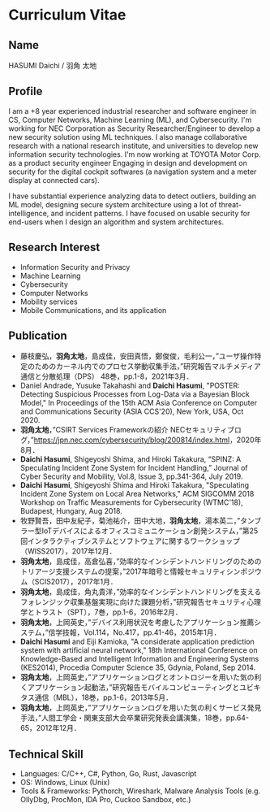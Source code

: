 # Curriculum Vitae

## Name
HASUMI Daichi / 羽角 太地

## Profile

I am a +8 year experienced industrial researcher and software engineer in CS, Computer Networks, Machine Learning (ML), and Cybersecurity. I'm working for NEC Corporation as Security Researcher/Engineer to develop a new security solution using ML techniques. I also manage collaborative research with a national research institute, and universities to develop new information security technologies. I'm now working at TOYOTA Motor Corp. as a product security engineer Engaging in design and development on security for the digital cockpit softwares (a navigation system and a meter display at connected cars).

I have substantial experience analyzing data to detect outliers, building an ML model, designing secure system architecture using a lot of threat-intelligence, and incident patterns. I have focused on usable security for end-users when I design an algorithm and system architectures.

## Research Interest

- Information Security and Privacy
- Machine Learning
- Cybersecurity
- Computer Networks
- Mobility services
- Mobile Communications, and its application

## Publication

- 藤枝慶弘，**羽角太地**，島成佳，安田真悟，鄭俊俊，毛利公一，”ユーザ操作特定のためのカーネル内でのプロセス挙動収集手法，”研究報告マルチメディア通信と分散処理（DPS） 48巻，pp.1-8，2021年3月．
- Daniel Andrade, Yusuke Takahashi and **Daichi Hasumi**, "POSTER: Detecting Suspicious Processes from Log-Data via a Bayesian Block Model," In Proceedings of the 15th ACM Asia Conference on Computer and Communications Security (ASIA CCS'20), New York, USA, Oct 2020.
- **羽角太地**，”CSIRT Services Frameworkの紹介 NECセキュリティブログ，”<https://jpn.nec.com/cybersecurity/blog/200814/index.html>，2020年8月．
- **Daichi Hasumi**, Shigeyoshi Shima, and Hiroki Takakura, “SPINZ: A Speculating Incident Zone System for Incident Handling,” Journal of Cyber Security and Mobility, Vol.8, Issue 3, pp.341-364, July 2019.
- **Daichi Hasumi**, Shigeyoshi Shima and Hiroki Takakura, "Speculating Incident Zone System on Local Area Networks," ACM SIGCOMM 2018 Workshop on Traffic Measurements for Cybersecurity (WTMC'18), Budapest, Hungary, Aug 2018.
- 牧野賢吾，田中友紀子，菊池祐介，田中大地，**羽角太地**，湯本英二，”タンブラー型IoTデバイスによるオフィスコミュニケーション創発システム，”第25回インタラクティブシステムとソフトウェアに関するワークショップ（WISS2017），2017年12月．
- **羽角太地**，島成佳，高倉弘喜，”効率的なインシデントハンドリングのためのトリアージ支援システムの提案，”2017年暗号と情報セキュリティシンポジウム（SCIS2017），2017年1月．
- **羽角太地**，島成佳，角丸貴洋，”効率的なインシデントハンドリングを支えるフォレンジック収集基盤実現に向けた課題分析，”研究報告セキュリティ心理学とトラスト（SPT），7巻，pp.1-6，2016年2月．
- **羽角太地**，上岡英史，”デバイス利用状況を考慮したアプリケーション推薦システム，”信学技報，Vol.114，No.417，pp.41-46，2015年1月．
- **Daichi Hasumi** and Eiji Kamioka, "A considerate application prediction system with artificial neural network," 18th International Conference on Knowledge-Based and Intelligent Information and Engineering Systems (KES2014), Procedia Computer Science 35, Gdynia, Poland, Sep 2014.
- **羽角太地**，上岡英史，”アプリケーションログとオントロジーを用いた気の利くアプリケーション起動法，”研究報告モバイルコンピューティングとユビキタス通信（MBL），18巻，pp.1-6，2013年5月．
- **羽角太地**，上岡英史，”アプリケーションログを用いた気の利くサービス発見手法，”人間工学会・関東支部大会卒業研究発表会講演集，18巻，pp.64-65，2012年12月．

## Technical Skill

- Languages: C/C++, C#, Python, Go, Rust, Javascript
- OS: Windows, Linux (Unix)
- Tools & Frameworks: Pythorch, Wireshark, Malware Analysis Tools (e.g. OllyDbg, ProcMon, IDA Pro, Cuckoo Sandbox, etc.)
